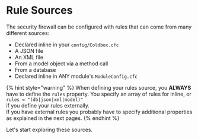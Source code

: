 # Rule Sources

The security firewall can be configured with rules that can come from many different sources:

* Declared inline in your `config/Coldbox.cfc`
* A JSON file
* An XML file
* From a model object via a method call
* From a database
* Declared inline in ANY module's `ModuleConfig.cfc`

{% hint style="warning" %}
When defining your rules source, you **ALWAYS** have to define the `rules` property. You specify an array of rules for inline, or   
`rules = "(db|json|xml|model)"`  
if you define your rules externally.  
If you have external rules you probably have to specify additional properties as explained in the next pages.
{% endhint %}

Let's start exploring these sources.

